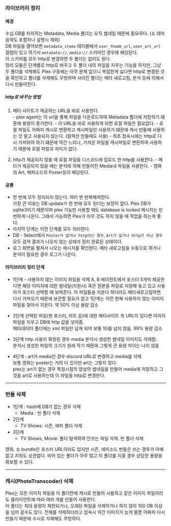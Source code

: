 ### 라이브러리 정리
#### 배경
  수십 GB를 차지하는 Metadata, Media 폴더는 오직 썸네일 때문에 필요하다.  (쇼 테마음악도 포함하나 설명시 제외)  
  DB 파일을 열어보면 `metadata_items` 테이블에서 `user_thumb_url`, `user_art_url` 컬럼이 있고 여기서 `metadata://`, `media://` 스키마인 경우에 해당된다.  
  이 스키마를 모두 http로 변경하면 두 폴더는 없어도 된다.  
  정리 모듈은 단계별로 http로 바꾸고 두 폴더 내의 파일을 지우는 기능을 하지만, 그냥 두 폴더를 삭제해도 Plex 구동에는 아무 문제 없으니 복잡한게 싫다면 http로 변경된 것을 확인하고 폴더를 삭제해도 무방하며 사라진 폴더는 메타 새로고침, 분석 등에 의해서 다시 만들어진다.

##### http로 바꾸는 방법
  1. 메타 사이트가 제공하는 URL을 바로 사용한다.  
    - plex agent는 이 url을 통해 파일을 다운로드하여 Metadata 폴더에 저장하기 떄문에 용량이 증가한다.
    - 이 URL을 바로 사용하게 되면 로컬 파일은 필요없다.
    - 로컬 파일도 어짜피 캐시로 변환하고 캐시파일만 사용하기 떄문에 캐시 만들때 사용하는 것 말고 사용되지 않는다. (컬렉션 만들때도 사용)
    - 최초 접속시에는 http로 다시 가져와야 하기 떄문에 약간 느리나, 가져온 파일을 캐시파일로 변환하여 사용하기 때문에 로컬 파일과 차이가 없다.
  
  2. http가 제공되지 않을 때 로컬 파일을 디스코드에 업로드 한 http를 사용한다.
    - 메타가 제공되지 않을 때는 분석에 의해 만들어진 Media내 파일을 사용한다.
    - 영화의 Art, 에피소드의 Poster등이 해당된다.
  
    

#### 공통
  - 한 번에 모두 정리되지 않는다. 여러 번 반복해야한다.  
    가장 큰 이유는 DB update가 한 번에 모두 된다는 보장이 없다.
    Plex DB가 sqlite3이기 때문이며 plex 기능만 사용할 때도 database is locked 메시지는 빈번하게 나온다. 그래서 가능하면 Plex가 아무 것도 하지 않을 때 작업을 하는게 좋다.
  - 마지막 단계는 이전 단계를 모두 처리한다.
  - DB - Select에서 `Poster가 없거나 http아닌 경우`, `Art가 없거나 http가 아닌 경우` 모두 검색 결과가 나오지 않는 상태가 정리 완료된 상태이다.
  - 로그 화면을 펼쳐서 나오는 메시지를 확인한다. 메타 새로고침을 수동으로 하거나 분석이 필요한 경우 로그가 나온다.


#### 라이브러리 정리 단계
  * 1단계 - 사용하지 않는 이미지 파일을 삭제
    A, B 에이전트에서 포스터 5개씩 제공한다면 해당 이미지에 대한 썸네일(지원시) 혹은 원본을 파일로 저장해 놓고 있고 사용자가 포스터 선택할 때 보여준다.
    이 파일들을 지운다 하더라도 메타새로고침하면 다시 가져오기 때문에 보관할 필요가 없고 1단계는 이런 현재 사용하지 않는 이미지 파일을 찾아서 지운다.
    약 50% 이상 용량 감소

  * 2단계
    선택된 파일(현 포스터, 아트 등)에 대한 메타사이트 측 URL이 있다면 이미지 파일을 지우고 DB에 http 값을 넣어줌.   
    메타데이터 폴더에는 xml 파일만 남게 되어 보통 1G를 넘지 않음. 99% 용량 감소

  * 3단계
    http 사용이 확정된 경우 media 분석시 생성한 썸네일 이미지도 삭제함.   
    분석시 생성한 파일의 크기가 원래 작기 때문에 그렇게 큰 용량 차이는 나지 않음

  - 4단계 : art가 media인 경우 discord URL로 변경하고 media를 삭제  
    보통 영화는 poster는 거의 다 있지만 art는 그렇지 않다.  
    plex는 art가 없는 경우 특정시점의 영상의 썸네일을 만들어 media에 저장하고 그것을 art로 사용하는데 이 파일을 http로 변경한다.  


----
### 번들 삭제

  - 1단계 : hash에 DB가 없는 경우 삭제  
    * Media : 빈 폴더 삭제
  - 2단계
    - TV Shows: 시즌, 에피 폴더 삭제
  - 3단계
    - TV Shows, Movie: 폴더 탐색하여 안쓰는 파일 삭제. 빈 폴더 삭제

  영화, 쇼 bundle은 포스터 URL이라도 있지만 시즌, 에피소드 번들은 쓰는 경우가 아예 없고 지워도 상관없다.
  비어 있는 폴더가 아주 많고 이 폴더를 지울 경우 상당한 용량을 확보할 수 있다.


----
### 캐시(PhotoTranscoder) 삭제
  Plex는 모든 이미지 파일을 이 폴더안에 캐시로 만들어 사용하고 같은 이미지 파일이라도 클라이언트에 따라 여러 개를 만들어 사용한다.  
  이 폴더는 최대 용량이 제한되거나, 오래된 파일을 삭제하거나 하지 않아 100 GB 이상을 넘어 갈수도 있다.
  전체를 삭제하더라고 접속시 약간 이미지가 늦게 뜰뿐 어짜피 다시 만들기 때문에 수시로 삭제해도 무방하다.

